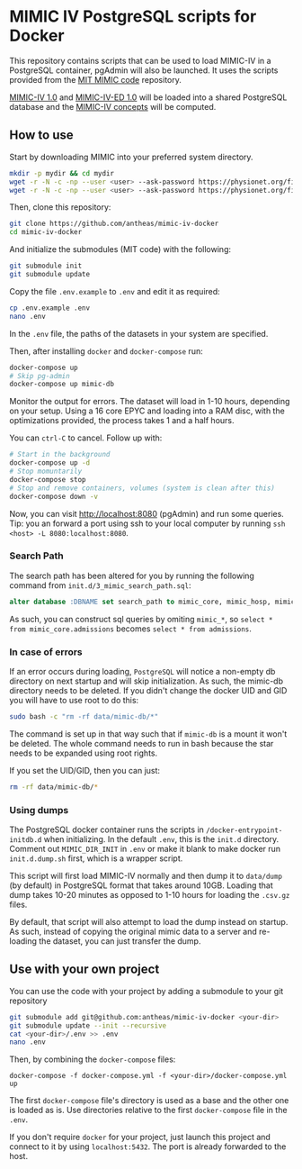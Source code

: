 # MIMIC IV PostgreSQL scripts for Docker
This repository contains scripts that can be used to load MIMIC-IV in a PostgreSQL container,
pgAdmin will also be launched.
It uses the scripts provided from the [MIT MIMIC code](https://github.com/MIT-LCP/mimic-code) repository.

[MIMIC-IV 1.0](https://physionet.org/content/mimiciv/1.0/) and 
[MIMIC-IV-ED 1.0](https://physionet.org/content/mimic-iv-ed/1.0/) will be loaded
into a shared PostgreSQL database and the 
[MIMIC-IV concepts](https://github.com/MIT-LCP/mimic-code/tree/main/mimic-iv/concepts)
will be computed.


## How to use
Start by downloading MIMIC into your preferred system directory.
``` bash
mkdir -p mydir && cd mydir
wget -r -N -c -np --user <user> --ask-password https://physionet.org/files/mimiciv/1.0/
wget -r -N -c -np --user <user> --ask-password https://physionet.org/files/mimic-iv-ed/1.0/
```
Then, clone this repository:
``` bash
git clone https://github.com/antheas/mimic-iv-docker
cd mimic-iv-docker
```
And initialize the submodules (MIT code) with the following:
``` bash
git submodule init
git submodule update
```
Copy the file `.env.example` to `.env` and edit it as required:
``` bash
cp .env.example .env
nano .env
```
In the `.env` file, the paths of the datasets in your system are specified.

Then, after installing `docker` and `docker-compose` run:
``` bash
docker-compose up
# Skip pg-admin
docker-compose up mimic-db
```
Monitor the output for errors.
The dataset will load in 1-10 hours, depending on your setup.
Using a 16 core EPYC and loading into a RAM disc, with the optimizations provided,
the process takes 1 and a half hours.

You can `ctrl-C` to cancel.
Follow up with:
``` bash
# Start in the background
docker-compose up -d
# Stop momuntarily
docker-compose stop
# Stop and remove containers, volumes (system is clean after this)
docker-compose down -v
```

Now, you can visit <http://localhost:8080> (pgAdmin) and run some queries.
Tip: you an forward a port using ssh to your local computer by running
`ssh <host> -L 8080:localhost:8080`.

### Search Path
The search path has been altered for you by running the following command from
`init.d/3_mimic_search_path.sql`:
``` sql
alter database :DBNAME set search_path to mimic_core, mimic_hosp, mimic_icu, mimic_ed;
```
As such, you can construct sql queries by omiting `mimic_*`, so
`select * from mimic_core.admissions` becomes `select * from admissions`.

### In case of errors
If an error occurs during loading, `PostgreSQL` will notice a non-empty db directory
on next startup and will skip initialization.
As such, the mimic-db directory needs to be deleted.
If you didn't change the docker UID and GID you will have to use root to do this:
``` bash
sudo bash -c "rm -rf data/mimic-db/*"  
```
The command is set up in that way such that if `mimic-db` is a mount it won't be
deleted.
The whole command needs to run in bash because the star needs to be expanded using
root rights. 

If you set the UID/GID, then you can just:
``` bash
rm -rf data/mimic-db/*
```

### Using dumps
The PostgreSQL docker container runs the scripts in `/docker-entrypoint-initdb.d`
when initializing.
In the default `.env`, this is the `init.d` directory.
Comment out `MIMIC_DIR_INIT` in `.env` or make it blank to make docker run
`init.d.dump.sh` first, which is a wrapper script.

This script will first load MIMIC-IV normally and then dump it
to `data/dump` (by default) in PostgreSQL format that takes around
10GB.
Loading that dump takes 10-20 minutes as opposed to 1-10 hours for
loading the `.csv.gz` files.

By default, that script will also attempt to load the dump instead on startup.
As such, instead of copying the original mimic data to a server and re-loading
the dataset, you can just transfer the dump.

## Use with your own project
You can use the code with your project by adding a submodule to your git repository
``` bash
git submodule add git@github.com:antheas/mimic-iv-docker <your-dir>
git submodule update --init --recursive
cat <your-dir>/.env >> .env
nano .env
```
Then, by combining the `docker-compose` files:
```
docker-compose -f docker-compose.yml -f <your-dir>/docker-compose.yml up
```
The first `docker-compose` file's directory is used as a base and the other one
is loaded as is.
Use directories relative to the first `docker-compose` file in the `.env`.

If you don't require `docker` for your project, just launch this project and
connect to it by using `localhost:5432`.
The port is already forwarded to the host.